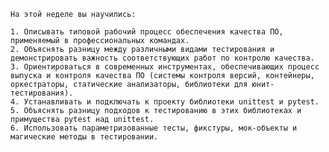     На этой неделе вы научились:

    1. Описывать типовой рабочий процесс обеспечения качества ПО, применяемый в профессиональных командах.
    2. Объяснять разницу между различными видами тестирования и демонстрировать важность соответствующих работ по контролю качества.
    3. Ориентироваться в современных инструментах, обеспечивающих процесс выпуска и контроля качества ПО (системы контроля версий, контейнеры, оркестраторы, статические анализаторы, библиотеки для юнит-тестирования).
    4. Устанавливать и подключать к проекту библиотеки unittest и pytest.
    5. Объяснять разницу подходов к тестированию в этих библиотеках и примущества pytest над unittest.
    6. Использовать параметризованные тесты, фикстуры, мок-объекты и магические методы в тестировании.